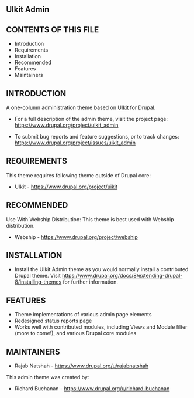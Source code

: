 UIkit Admin
---

CONTENTS OF THIS FILE
---------------------

 * Introduction
 * Requirements
 * Installation
 * Recommended
 * Features
 * Maintainers

INTRODUCTION
------------

A one-column administration theme based on
 [UIkit](https://www.drupal.org/project/uikit) for Drupal.

 * For a full description of the admin theme, visit the project page:
   https://www.drupal.org/project/uikit_admin

 * To submit bug reports and feature suggestions, or to track changes:
   https://www.drupal.org/project/issues/uikit_admin


REQUIREMENTS
------------

This theme requires following theme outside of Drupal core:

 * UIkit - https://www.drupal.org/project/uikit


RECOMMENDED
-----------

Use With Webship Distribution:
This theme is best used with Webship distribution.

 * Webship - https://www.drupal.org/project/webship


INSTALLATION
------------

 * Install the UIkit Admin theme as you would normally install a contributed
   Drupal theme. Visit 
   https://www.drupal.org/docs/8/extending-drupal-8/installing-themes
   for further information.


FEATURES
--------
* Theme implementations of various admin page elements
* Redesigned status reports page
* Works well with contributed modules, including Views and Module filter
  (more to come!), and various Drupal core modules

MAINTAINERS
-----------

 * Rajab Natshah  - https://www.drupal.org/u/rajabnatshah

This admin theme was created by:
 * Richard Buchanan  - https://www.drupal.org/u/richard-buchanan
